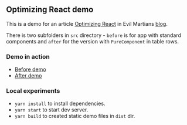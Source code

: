 ## Optimizing React demo

This is a demo for an article [Optimizing React]() in Evil Martians [blog](https://evilmartians.com/chronicles).

There is two subfolders in `src` directory - `before` is for app with standard components and `after` for the version with `PureComponent` in table rows.

### Demo in action

- [Before demo](https://iadramelk.github.in/optimizing-react-demo/dist/before.html)
- [After demo](https://iadramelk.github.in/optimizing-react-demo/dist/after.html)

### Local experiments

- `yarn install` to install dependencies.
- `yarn start` to start dev server.
- `yarn build` to created static demo files in `dist` dir.
